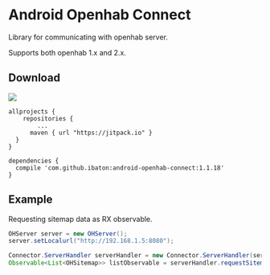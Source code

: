 Android Openhab Connect
========

Library for communicating with openhab server.

Supports both openhab 1.x and 2.x.

Download
--------

[![](https://jitpack.io/v/ibaton/android-openhab-connect.svg)](https://jitpack.io/#ibaton/android-openhab-connect)

```
allprojects {
	repositories {
		...
	  maven { url "https://jitpack.io" }
  }
}
```

```
dependencies {
  compile 'com.github.ibaton:android-openhab-connect:1.1.18'
}
```

Example
--------

Requesting sitemap data as RX observable.

```java
OHServer server = new OHServer();
server.setLocalurl("http://192.168.1.5:8080");

Connector.ServerHandler serverHandler = new Connector.ServerHandler(server, getContext());
Observable<List<OHSitemap>> listObservable = serverHandler.requestSitemapObservable();
```
